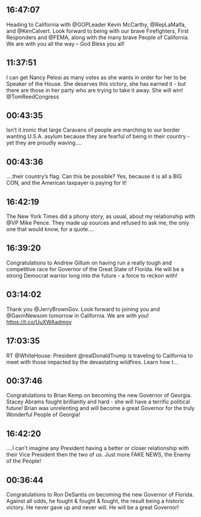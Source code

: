 ## 16:47:07
Heading to California with @GOPLeader Kevin McCarthy, @RepLaMalfa, and @KenCalvert. Look forward to being with our brave Firefighters, First Responders and @FEMA, along with the many brave People of California. We are with you all the way – God Bless you all!
## 11:37:51
I can get Nancy Pelosi as many votes as she wants in order for her to be Speaker of the House. She deserves this victory, she has earned it - but there are those in her party who are trying to take it away. She will win! @TomReedCongress
## 00:43:35
Isn’t it ironic that large Caravans of people are marching to our border wanting U.S.A. asylum because they are fearful of being in their country - yet they are proudly waving....
## 00:43:36
....their country’s flag. Can this be possible? Yes, because it is all a BIG CON, and the American taxpayer is paying for it!
## 16:42:19
The New York Times did a phony story, as usual, about my relationship with @VP Mike Pence. They made up sources and refused to ask me, the only one that would know, for a quote....
## 16:39:20
Congratulations to Andrew Gillum on having run a really tough and competitive race for Governor of the Great State of Florida. He will be a strong Democrat warrior long into the future - a force to reckon with!
## 03:14:02
Thank you @JerryBrownGov. Look forward to joining you and @GavinNewsom tomorrow in California. We are with you! https://t.co/UuXWAadmov
## 17:03:35
RT @WhiteHouse: President @realDonaldTrump is traveling to California to meet with those impacted by the devastating wildfires. Learn how t…
## 00:37:46
Congratulations to Brian Kemp on becoming the new Governor of Georgia. Stacey Abrams fought brilliantly and hard - she will have a terrific political future! Brian was unrelenting and will become a great Governor for the truly Wonderful People of Georgia!
## 16:42:20
....I can’t imagine any President having a better or closer relationship with their Vice President then the two of us. Just more FAKE NEWS, the Enemy of the People!
## 00:36:44
Congratulations to Ron DeSantis on becoming the new Governor of Florida. Against all odds, he fought &amp; fought &amp; fought, the result being a historic victory. He never gave up and never will. He will be a great Governor!
